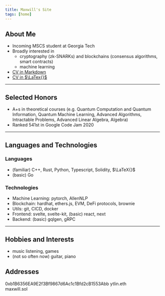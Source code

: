 ```yaml
---
title: Maxwill's Site
tags: [home]
---
```


## About Me
- Incoming MSCS student at Georgia Tech
- Broadly interested in
  - cryptography (zk-SNARKs) and blockchains (consensus algorithms, smart contracts)
  - machine learning
- [CV in Markdown](https://hackmd.io/@ytlin/cv)
- [CV in $\LaTex{}$](https://drive.google.com/file/d/16nkGvbMUJJ8JabQOxMNzgntl9-LsBaEd)
  
---

## Selected Honors
- A+s in theoretical courses (e.g. Quantum Computation and Quantum Information, Quantum Machine Learning, Advanced Algorithms, Intractable Problems, Advanced Linear Algebra, Algebra)
- Ranked 541st in Google Code Jam 2020

---

## Languages and Technologies

### Languages
- (familiar) C++, Rust, Python, Typescript, Solidity, $\LaTeX{}$
- (basic) Go

### Technologies
- Machine Learning: pytorch, AllenNLP
- Blockchain: hardhat, ethers.js, EVM, DeFi protocols, brownie
- Utils: git, CICD, docker
- Frontend: svelte, svelte-kit, (basic) react, next
- Backend: (basic) gqlgen, gRPC

---

## Hobbies and Interests
- music listening, games
- (not so often now) guitar, piano

## Addresses
0xb1B6356EA9E2f3Bf9867d6Ac1c1Bfd2cB1553Abb
ytlin.eth  
maxwill.sol
